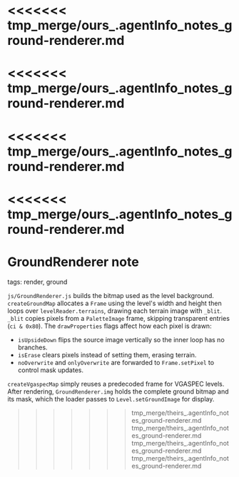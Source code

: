 <<<<<<< tmp_merge/ours_.agentInfo_notes_ground-renderer.md
=======
<<<<<<< tmp_merge/ours_.agentInfo_notes_ground-renderer.md
=======
<<<<<<< tmp_merge/ours_.agentInfo_notes_ground-renderer.md
=======
<<<<<<< tmp_merge/ours_.agentInfo_notes_ground-renderer.md
=======
# GroundRenderer note

tags: render, ground

`js/GroundRenderer.js` builds the bitmap used as the level background. `createGroundMap` allocates a `Frame` using the level's width and height then loops over `levelReader.terrains`, drawing each terrain image with `_blit`. `_blit` copies pixels from a `PaletteImage` frame, skipping transparent entries (`ci & 0x80`). The `drawProperties` flags affect how each pixel is drawn:
- `isUpsideDown` flips the source image vertically so the inner loop has no branches.
- `isErase` clears pixels instead of setting them, erasing terrain.
- `noOverwrite` and `onlyOverwrite` are forwarded to `Frame.setPixel` to control mask updates.

`createVgaspecMap` simply reuses a predecoded frame for VGASPEC levels.
After rendering, `GroundRenderer.img` holds the complete ground bitmap and its mask, which the loader passes to `Level.setGroundImage` for display.
>>>>>>> tmp_merge/theirs_.agentInfo_notes_ground-renderer.md
>>>>>>> tmp_merge/theirs_.agentInfo_notes_ground-renderer.md
>>>>>>> tmp_merge/theirs_.agentInfo_notes_ground-renderer.md
>>>>>>> tmp_merge/theirs_.agentInfo_notes_ground-renderer.md
